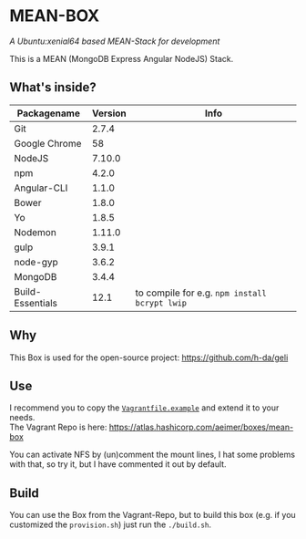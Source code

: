 # MEAN-BOX
_A Ubuntu:xenial64 based MEAN-Stack for development_

This is a MEAN (MongoDB Express Angular NodeJS) Stack.

## What's inside?
| Packagename      | Version | Info                                          |
|------------------|---------|-----------------------------------------------|
| Git              | 2.7.4   |                                               |
| Google Chrome    | 58      |                                               |
| NodeJS           | 7.10.0  |                                               |
| npm              | 4.2.0   |                                               |
| Angular-CLI      | 1.1.0   |                                               |
| Bower            | 1.8.0   |                                               |
| Yo               | 1.8.5   |                                               |
| Nodemon          | 1.11.0  |                                               |
| gulp             | 3.9.1   |                                               |
| node-gyp         | 3.6.2   |                                               |
| MongoDB          | 3.4.4   |                                               |
| Build-Essentials | 12.1    | to compile for e.g. `npm install bcrypt lwip` |

## Why
This Box is used for the open-source project: https://github.com/h-da/geli

## Use
I recommend you to copy the [`Vagrantfile.example`](Vagrantfile.example) and extend it to your needs.   
The Vagrant Repo is here: https://atlas.hashicorp.com/aeimer/boxes/mean-box

You can activate NFS by (un)comment the mount lines, I hat some problems with that, so try it, but I have commented it out by default.

## Build
You can use the Box from the Vagrant-Repo, but to build this box (e.g. if you customized the `provision.sh`) just run the `./build.sh`.
